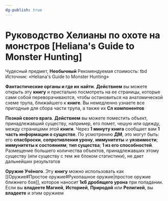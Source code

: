 ```yaml
---
dg-publish: true
---
```

# Руководство Хелианы по охоте на монстров [Heliana's Guide to Monster Hunting]

Чудесный предмет, **Необычный**
Рекомендуемая стоимость: tbd
Источник: «Heliana's Guide to Monster Hunting»

**Фантастические органы и где их найти**. **Действием** вы можете открыть эту **книгу** и пристально посмотреть на ее страницы, которые сами собой переворачиваются, чтобы остановиться на анатомической схеме трупа, ближайшего к **книге**. Вы немедленно узнаете все пригодные для сбора части трупа, а также их **Сл компонентов**

**Познай своего врага**. **Действием** вы можете поместить объект, принадлежавший существу, например, его помет, чешую или одежду, между страницами этой **книги**. Через **1 минуту книга** сообщает вам **1 часть информации о существе**. По усмотрению **ДМ**, это могут быть: его **спасброски**, **сопротивления урону**, **иммунитеты** и **уязвимости**; **иммунитеты к состояниям**; **тип существа**; **1 из его способностей**. Размещение большего количества объектов, принадлежавших этому существу (или существу с тем же блоком статистики), не дает дальнейших результатов

**Оружие Учёного**. Эту **книгу** можно использовать как [[Оружие#Простое оружие#Рукопашное оружие|простое оружие ближнего боя]], которое наносит **1к6 дробящего урона** при попадании. Если вы **владеете Магией**, **Историей**, **Природой** или **Религией**, вы **владеете** и этим оружием
